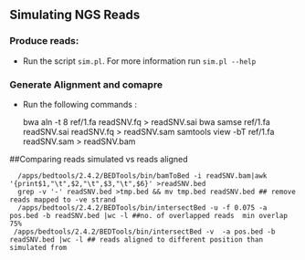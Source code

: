 ## Simulating NGS Reads

### Produce reads:
- Run the script `sim.pl`. For more information run `sim.pl --help`

### Generate Alignment and comapre
- Run the following commands :
    
     bwa aln -t 8 ref/1.fa readSNV.fq > readSNV.sai
     bwa samse ref/1.fa readSNV.sai readSNV.fq > readSNV.sam
     samtools view -bT ref/1.fa readSNV.sam > readSNV.bam

##Comparing reads simulated vs reads aligned
    
      /apps/bedtools/2.4.2/BEDTools/bin/bamToBed -i readSNV.bam|awk '{print$1,"\t",$2,"\t",$3,"\t",$6}' >readSNV.bed
      grep -v '-' readSNV.bed >tmp.bed && mv tmp.bed readSNV.bed ## remove reads mapped to -ve strand
      /apps/bedtools/2.4.2/BEDTools/bin/intersectBed -u -f 0.075 -a pos.bed -b readSNV.bed |wc -l ##no. of overlapped reads  min overlap 75%
     /apps/bedtools/2.4.2/BEDTools/bin/intersectBed -v  -a pos.bed -b readSNV.bed |wc -l ## reads aligned to different position than simulated from

